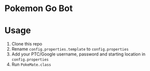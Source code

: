 # Pokemon Go Bot

# Usage

1. Clone this repo
2. Rename `config.properties.template` to `config.properties`
3. Add your PTC/Google username, password and starting location in `config.properties`
4. Run `PokeMate.class`
